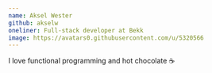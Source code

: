 ```yaml
---
name: Aksel Wester
github: akselw
oneliner: Full-stack developer at Bekk
image: https://avatars0.githubusercontent.com/u/5320566
---
```


I love functional programming and hot chocolate ☕️
